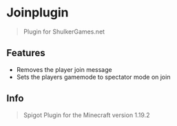 # Joinplugin
> Plugin for ShulkerGames.net
## Features
- Removes the player join message
- Sets the players gamemode to spectator mode on join
## Info
> Spigot Plugin for the Minecraft version 1.19.2
